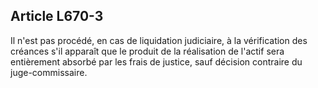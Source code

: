 Article L670-3
----
Il n'est pas procédé, en cas de liquidation judiciaire, à la vérification des
créances s'il apparaît que le produit de la réalisation de l'actif sera
entièrement absorbé par les frais de justice, sauf décision contraire du
juge-commissaire.
